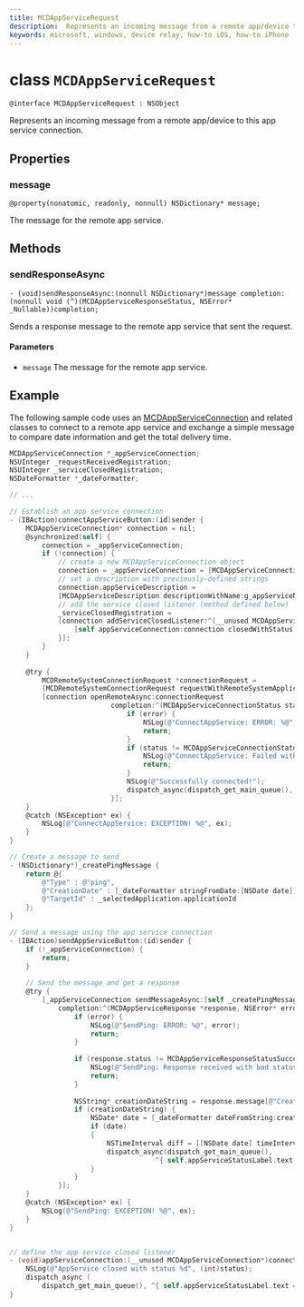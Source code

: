 ```yaml
---
title: MCDAppServiceRequest
description:  Represents an incoming message from a remote app/device to this app service connection.
keywords: microsoft, windows, device relay, how-to iOS, how-to iPhone 
---
```


# class `MCDAppServiceRequest`

```
@interface MCDAppServiceRequest : NSObject
```

Represents an incoming message from a remote app/device to this app service connection.

## Properties

### message 
`@property(nonatomic, readonly, nonnull) NSDictionary* message;`

The message for the remote app service.

## Methods

### sendResponseAsync 
`- (void)sendResponseAsync:(nonnull NSDictionary*)message completion:(nonnull void (^)(MCDAppServiceResponseStatus, NSError* _Nullable))completion;`

Sends a response message to the remote app service that sent the request.

#### Parameters
* `message` The message for the remote app service.

## Example
The following sample code uses an [MCDAppServiceConnection](MCDAppServiceConnection.md) and related classes to connect to a remote app service and exchange a simple message to compare date information and get the total delivery time.

```ObjectiveC
MCDAppServiceConnection *_appServiceConnection;
NSUInteger _requestReceivedRegistration;
NSUInteger _serviceClosedRegistration;
NSDateFormatter *_dateFormatter;

// ...

// Establish an app service connection
- (IBAction)connectAppServiceButton:(id)sender {
    MCDAppServiceConnection* connection = nil;
    @synchronized(self) {
        connection = _appServiceConnection;
        if (!connection) {
            // create a new MCDAppServiceConnection object
            connection = _appServiceConnection = [MCDAppServiceConnection new];
            // set a description with previously-defined strings
            connection.appServiceDescription =
            [MCDAppServiceDescription descriptionWithName:g_appServiceName packageId:g_packageIdentifier];
            // add the service closed listener (method defined below)
            _serviceClosedRegistration =
            [connection addServiceClosedListener:^(__unused MCDAppServiceConnection* connection, MCDAppServiceClosedStatus status) {
                [self appServiceConnection:connection closedWithStatus:status];
            }];
        }
    }
    
    @try {
        MCDRemoteSystemConnectionRequest *connectionRequest =
        [MCDRemoteSystemConnectionRequest requestWithRemoteSystemApplication:self.selectedApplication];
        [connection openRemoteAsync:connectionRequest
                         completion:^(MCDAppServiceConnectionStatus status, NSError* error) {
                             if (error) {
                                 NSLog(@"ConnectAppService: ERROR: %@", error);
                                 return;
                             }
                             if (status != MCDAppServiceConnectionStatusSuccess) {
                                 NSLog(@"ConnectAppService: Failed with code %d", (int)status);
                                 return;
                             }
                             NSLog(@"Successfully connected!");
                             dispatch_async(dispatch_get_main_queue(), ^{ self.appServiceStatusLabel.text = @"App service connected! no ping sent"; });
                         }];
    }
    @catch (NSException* ex) {
        NSLog(@"ConnectAppService: EXCEPTION! %@", ex);
    }
}

// Create a message to send
- (NSDictionary*)_createPingMessage {
    return @{
        @"Type" : @"ping",
        @"CreationDate" : [_dateFormatter stringFromDate:[NSDate date]],
        @"TargetId" : _selectedApplication.applicationId
    };
}

// Send a message using the app service connection
- (IBAction)sendAppServiceButton:(id)sender {
    if (!_appServiceConnection) {
        return;
    }
    
    // Send the message and get a response
    @try {
        [_appServiceConnection sendMessageAsync:[self _createPingMessage]
            completion:^(MCDAppServiceResponse *response, NSError* error) {
                if (error) {
                    NSLog(@"SendPing: ERROR: %@", error);
                    return;
                }
                
                if (response.status != MCDAppServiceResponseStatusSuccess) {
                    NSLog(@"SendPing: Response received with bad status code %d", (int)response.status);
                    return;
                }
                
                NSString* creationDateString = response.message[@"CreationDate"];
                if (creationDateString) {
                    NSDate* date = [_dateFormatter dateFromString:creationDateString];
                    if (date)
                    {
                        NSTimeInterval diff = [[NSDate date] timeIntervalSinceDate:date];
                        dispatch_async(dispatch_get_main_queue(),
                                    ^{ self.appServiceStatusLabel.text = [NSString stringWithFormat:@"%g", diff]; });
                    }
                }
            }];
    }
    @catch (NSException* ex) {
        NSLog(@"SendPing: EXCEPTION! %@", ex);
    }
}


// define the app service closed listener
- (void)appServiceConnection:(__unused MCDAppServiceConnection*)connection closedWithStatus:(MCDAppServiceClosedStatus)status {
    NSLog(@"AppService closed with status %d", (int)status);
    dispatch_async (
        dispatch_get_main_queue(), ^{ self.appServiceStatusLabel.text = [NSString stringWithFormat:@"disconnected (%d)", (int)status]; });
}
```
